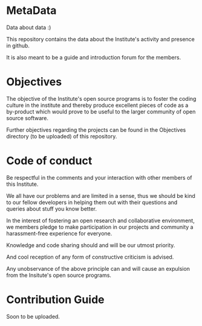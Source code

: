 # MetaData
Data about data :)

This repository contains the data about the Institute's activity and presence in github.

It is also meant to be a guide and introduction forum for the members.

# Objectives

The objective of the Institute's open source programs is to foster the coding culture in the institute and
thereby produce excellent pieces of code as a by-product which would prove to be useful to the larger community
of open source software.

Further objectives regarding the projects can be found in the Objectives directory (to be uploaded) of this repository.

# Code of conduct

Be respectful in the comments and your interaction with other members of this Institute.

We all have our problems and are limited in a sense, thus we should be kind to our fellow developers
in helping them out with their questions and queries about stuff you know better.

In the interest of fostering an open research and collaborative environment, we members pledge to make
participation in our projects and community a harassment-free experience for everyone.

Knowledge and code sharing should and will be our utmost priority.

And cool reception of any form of constructive criticism is advised.

Any unobservance of the above principle can and will cause an expulsion from the Insitute's open source programs.

# Contribution Guide

Soon to be uploaded.
